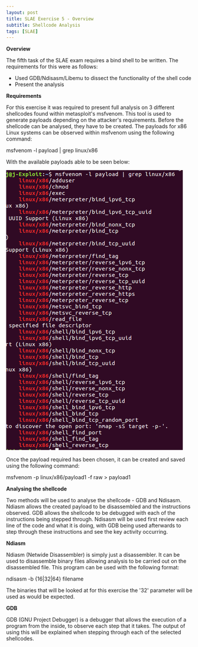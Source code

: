 ```yaml
---
layout: post
title: SLAE Exercise 5 - Overview
subtitle: Shellcode Analysis
tags: [SLAE]
---
```


**Overview**

The fifth task of the SLAE exam requires a bind shell to be written. The requirements for this were as follows:

- Used GDB/Ndisasm/Libemu to dissect the functionality of the shell code
- Present the analysis

**Requirements**

For this exercise it was required to present full analysis on 3 different shellcodes found within metasploit's msfvenom. This tool is used to generate payloads depending on the attacker's requirements. Before the shellcode can be analysed, they have to be created.  The payloads for x86 Linux systems can be observed within msfvenom using the following command:

  msfvenom -l payload | grep linux/x86

With the available payloads able to be seen below:

![Payloads](https://raw.githubusercontent.com/14Deep/14deep.github.io/master/_posts/Images/EX5/Payloads.png)


Once the payload required has been chosen, it can be created and saved using the following command:

  msfvenom -p linux/x86/payload1 -f raw > payload1
	


**Analysing the shellcode**

Two methods will be used to analyse the shellcode - GDB and Ndisasm. Ndiasm allows the created payload to be disassembled and the instructions observed. GDB allows the shellcode to be debugged with each of the instructions being stepped through. Ndisasm will be used first review each line of the code and what it is doing, with GDB being used afterwards to step through these instructions and see the key activity occurring. 

**Ndiasm** 

Ndiasm (Netwide Disassembler) is simply just a disassembler. It can be used to disassemble binary files allowing analysis to be carried out on the disassembled file. This program can be used with the following format:

  ndisasm -b {16|32|64} filename
	
The binaries that will be looked at for this exercise the '32' parameter will be used as would be expected. 

**GDB**

GDB (GNU Project Debugger) is a debugger that allows the execution of a program from the inside, to observe each step that it takes. The output of using this will be explained when stepping through each of the selected shellcodes.  
